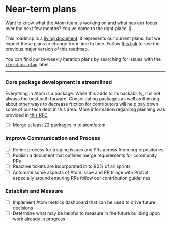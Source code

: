 # Near-term plans

Want to know what the Atom team is working on and what has our focus over the next few months? You've come to the right place. 🎯


This roadmap is a [living document](https://en.wikipedia.org/wiki/Living_document): it represents our current plans, but we expect these plans to change from time to time.  Follow [this link](https://github.com/atom/atom/blob/4fbad81a7cd2f2e3925d7e920086bc1ebf2fe210/docs/focus/README.md) to see the previous major version of this roadmap.

You can find our bi-weekly iteration plans by searching for issues with the [`iteration-plan`](https://github.com/atom/atom/issues?q=is%3Aissue+is%3Aopen+sort%3Aupdated-desc+label%3Aiteration-plan) label.

---

### Core package development is streamlined
Everything in Atom is a package. While this adds to its hackability, it is not always the best path forward. Consolidating packages as well as thinking about other ways to decrease friction for contributors will help pay down some of our tech debt in this area. More information regarding planning was provided in [this RFC](https://github.com/atom/atom/blob/master/docs/rfcs/003-consolidate-core-packages.md)

- [ ] Merge at least 22 packages in to atom/atom


### Improve Communication and Process

- [ ] Refine process for triaging issues and PRs across Atom org repositories
- [ ] Publish a document that outlines merge requirements for community PRs
- [ ] Reactive tickets are incorporated in to 80% of all sprints
- [ ] Automate some aspects of Atom issue and PR triage with Probot, especially around ensuring PRs follow our contribution guidelines

### Establish and Measure

- [ ] Implement Atom metrics dashboard that can be used to drive future decisions
- [ ] Determine what may be helpful to measure in the future building upon work [already in progress](http://blog.atom.io/2018/06/20/atom-metrics.html)
